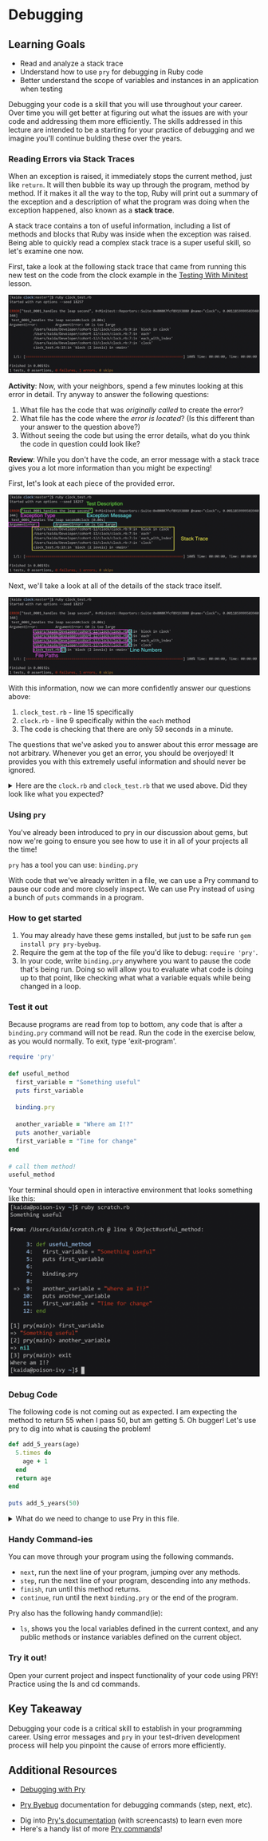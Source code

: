 # Debugging

## Learning Goals
- Read and analyze a stack trace
- Understand how to use `pry` for debugging in Ruby code
- Better understand the scope of variables and instances in an application when testing

Debugging your code is a skill that you will use throughout your career. Over time you will get better at figuring out what the issues are with your code and addressing them more efficiently. The skills addressed in this lecture are intended to be a starting for your practice of debugging and we imagine you'll continue bulding these over the years.

### Reading Errors via Stack Traces

When an exception is raised, it immediately stops the current method, just like `return`. It will then bubble its way up through the program, method by method. If it makes it all the way to the top, Ruby will print out a summary of the exception and a description of what the program was doing when the exception happened, also known as a **stack trace**.

A stack trace contains a ton of useful information, including a list of methods and blocks that Ruby was inside when the exception was raised. Being able to quickly read a complex stack trace is a super useful skill, so let's examine one now.

First, take a look at the following stack trace that came from running this new test on the code from the clock example in the [Testing With Minitest](../02-intermediate-ruby/testing-with-minitest.md) lesson.

![A stack trace; it shows a test failure and several lines of output.](images/test-stack-trace.png)


**Activity**: Now, with your neighbors, spend a few minutes looking at this error in detail. Try anyway to answer the following questions:
1. What file has the code that was _originally called_ to create the error?
2. What file has the code where the _error is located_? (Is this different than your answer to the question above?)
3. Without seeing the code but using the error details, what do you think the code in question could look like?

**Review**: While you don't have the code, an error message with a stack trace gives you a lot more information than you might be expecting!

First, let's look at each piece of the provided error.

![The earlier stack trace; marked up to highlight the test description, exception type, exception message and which portion is the stack trace.](images/test-stack-trace-markup-exception.png)

Next, we'll take a look at all of the details of the stack trace itself.

![The earlier stack trace; marked up to highlight the file paths and the line numbers](images/test-stack-trace-markup-trace.png)

With this information, now we can more confidently answer our questions above:
1. `clock_test.rb` - line 15 specifically
2.  `clock.rb` - line 9 specifically within the `each` method
3. The code is checking that there are only 59 seconds in a minute.

The questions that we've asked you to answer about this error message are not arbitrary. Whenever you get an error, you should be overjoyed! It provides you with this extremely useful information and should never be ignored.

<details>
<summary>Here are the <code>clock.rb</code> and <code>clock_test.rb</code> that we used above.  Did they look like what you expected?</summary>
<br>

```ruby
# clock_test.rb

require 'minitest/autorun'
require 'minitest/reporters'
require_relative 'clock'

Minitest::Reporters.use!

describe "clock" do
  # other tests omitted.

  it "handles the leap second" do
    # https://en.wikipedia.org/wiki/Leap_second

    expect(clock(23, 59, 60)).must_equal "23:59:60"
  end
end
```

```ruby
# clock.rb

def clock(hours, minutes, seconds)
  time_fields = [hours, minutes, seconds]
  max_values = [23, 59, 59]

  time_fields.each_with_index do |field, index|
    if field > max_values[index]
      raise ArgumentError.new("#{field} is too large")
    end
  end

  time_fields.map! do |field|
    if field < 10
      "0#{field}"
    else
      "#{field}"
    end
  end

  return "#{time_fields[0]}:#{time_fields[1]}:#{time_fields[2]}"
end
```

</details>

### Using `pry`

You've already been introduced to pry in our discussion about gems, but now we're going to ensure you see how to use it in all of your projects all the time! 

`pry` has a tool you can use: `binding.pry`

With code that we've already written in a file, we can use a Pry command to pause our code and more closely inspect. We can use Pry instead of using a bunch of `puts` commands in a program.

### How to get started

1. You may already have these gems installed, but just to be safe run `gem install pry pry-byebug`.
1. Require the gem at the top of the file you'd like to debug: `require 'pry'`.
1. In your code, write `binding.pry` anywhere you want to pause the code that's being run. Doing so will allow you to evaluate what code is doing up to that point, like checking what what a variable equals while being changed in a loop.

### Test it out

Because programs are read from top to bottom, any code that is after a `binding.pry` command will not be read. Run the code in the exercise below, as you would normally. To exit, type 'exit-program'.

```ruby
require 'pry'

def useful_method
  first_variable = "Something useful"
  puts first_variable

  binding.pry

  another_variable = "Where am I!?"
  puts another_variable
  first_variable = "Time for change"
end

# call them method!
useful_method
```
Your terminal should open in interactive environment that looks something like this:
![Pry running in the terminal; the code is on line 9 and there are commands showing the values of a couple of variables before exiting.](./images/pry.png)


### Debug Code
The following code is not coming out as expected. I am expecting the method to return 55 when I pass 50, but am getting 5. Oh bugger! Let's use pry to dig into what is causing the problem!

``` Ruby
def add_5_years(age)
  5.times do
    age + 1
  end
  return age
end

puts add_5_years(50)
```

<details>
<summary>What do we need to change to use Pry in this file.</summary>

``` Ruby
require 'pry'

def add_5_years(age)
  5.times do
    age + 1
  end

  binding.pry
  return age
end

binding.pry
puts add_5_years(50)
```

</details>

### Handy Command-ies

You can move through your program using the following commands.

- `next`, run the next line of your program, jumping over any methods.
- `step`, run the next line of your program, descending into any methods.
- `finish`, run until this method returns.
- `continue`, run until the next `binding.pry` or the end of the program.

Pry also has the following handy command(ie):

- `ls`,  shows you the local variables defined in the current context, and any public methods or instance variables defined on the current object.

### Try it out!
Open your current project and inspect functionality of your code using PRY! Practice using the ls and cd commands.

## Key Takeaway
Debugging your code is a critical skill to establish in your programming career. Using error messages and `pry` in your test-driven development process will help you pinpoint the cause of errors more efficiently.

## Additional Resources
- [Debugging with Pry](https://learn.co/lessons/debugging-with-pry)
* [Pry Byebug](https://github.com/deivid-rodriguez/pry-byebug) documentation for debugging commands (step, next, etc).
- Dig into [Pry's documentation](http://pryrepl.org/) (with screencasts) to learn even more
- Here's a handy list of more [Pry commands](https://github.com/pry/pry/wiki/State-navigation#Ls)!
